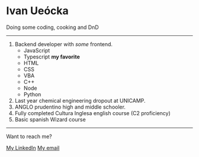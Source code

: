# Ivan Ueócka

Doing some coding, cooking and DnD

***

1. Backend developer with _some_ frontend.
    * JavaScript
    * Typescript **my favorite**
    * HTML
    * CSS
    * VBA
    * C++
    * Node
    * Python
2. Last year chemical engineering dropout at UNICAMP.
3. ANGLO prudentino high and middle schooler.
4. Fully completed Cultura Inglesa english course (C2 proficiency)
5. Basic spanish Wizard course

***

Want to reach me?

<a href="https://www.linkedin.com/in/ivan-ue%C3%B3cka-410250140/" target="_blank">My LinkedIn</a>
<a href="mailto:ivanUE2810@gmail.com">My email</a>

